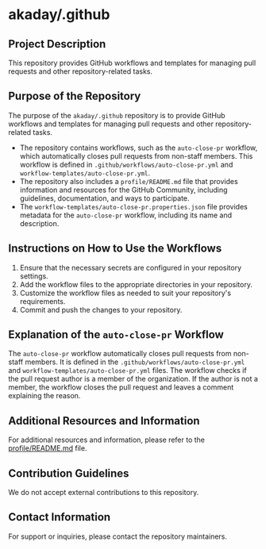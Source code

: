 # akaday/.github

## Project Description

This repository provides GitHub workflows and templates for managing pull requests and other repository-related tasks.

## Purpose of the Repository

The purpose of the `akaday/.github` repository is to provide GitHub workflows and templates for managing pull requests and other repository-related tasks.

* The repository contains workflows, such as the `auto-close-pr` workflow, which automatically closes pull requests from non-staff members. This workflow is defined in `.github/workflows/auto-close-pr.yml` and `workflow-templates/auto-close-pr.yml`.
* The repository also includes a `profile/README.md` file that provides information and resources for the GitHub Community, including guidelines, documentation, and ways to participate.
* The `workflow-templates/auto-close-pr.properties.json` file provides metadata for the `auto-close-pr` workflow, including its name and description.

## Instructions on How to Use the Workflows

1. Ensure that the necessary secrets are configured in your repository settings.
2. Add the workflow files to the appropriate directories in your repository.
3. Customize the workflow files as needed to suit your repository's requirements.
4. Commit and push the changes to your repository.

## Explanation of the `auto-close-pr` Workflow

The `auto-close-pr` workflow automatically closes pull requests from non-staff members. It is defined in the `.github/workflows/auto-close-pr.yml` and `workflow-templates/auto-close-pr.yml` files. The workflow checks if the pull request author is a member of the organization. If the author is not a member, the workflow closes the pull request and leaves a comment explaining the reason.

## Additional Resources and Information

For additional resources and information, please refer to the [profile/README.md](profile/README.md) file.

## Contribution Guidelines

We do not accept external contributions to this repository.

## Contact Information

For support or inquiries, please contact the repository maintainers.
